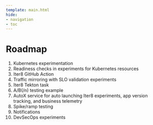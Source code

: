 ```yaml
---
template: main.html
hide:
- navigation
- toc
---
```


# Roadmap

1. Kubernetes experimentation
2. Readiness checks in experiments for Kubernetes resources
3. Iter8 GitHub Action
4. Traffic mirroring with SLO validation experiments
5. Iter8 Tekton task
6. A/B(/n) testing example
7. AutoX service for auto launching Iter8 experiments, app version tracking, and business telemetry
8. Spike/ramp testing
9. Notifications
10. DevSecOps experiments
